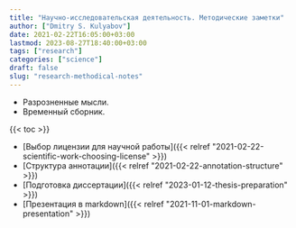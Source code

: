 ```yaml
---
title: "Научно-исследовательская деятельность. Методические заметки"
author: ["Dmitry S. Kulyabov"]
date: 2021-02-22T16:05:00+03:00
lastmod: 2023-08-27T18:40:00+03:00
tags: ["research"]
categories: ["science"]
draft: false
slug: "research-methodical-notes"
---
```


-   Разрозненные мысли.
-   Временный сборник.

<!--more-->

{{< toc >}}

-   [Выбор лицензии для научной работы]({{< relref "2021-02-22-scientific-work-choosing-license" >}})
-   [Структура аннотации]({{< relref "2021-02-22-annotation-structure" >}})
-   [Подготовка диссертации]({{< relref "2023-01-12-thesis-preparation" >}})
-   [Презентация в markdown]({{< relref "2021-11-01-markdown-presentation" >}})
